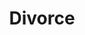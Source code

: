 ---
title: Divorce
crosslinks:
- DeadBedrooms
- MGTOW
- survivinginfidelity
- legaladvice
- stepparents
- financialindependence
- Divorcedonts
- BPDlovedones
- AskReddit
- adultery
- marriedredpill
- datingoverthirty
- BreakUps
- TheRedPill
- Marriage
- Custody
- exmormon
- quotes
- mentalhealth
- Ultralight
---